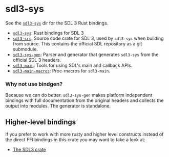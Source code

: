 # sdl3-sys

See the [`sdl3-sys`](sdl3-sys) dir for the SDL 3 Rust bindings.

- [`sdl3-sys`](sdl3-sys): Rust bindings for SDL 3
- [`sdl3-src`](sdl3-src): Source code crate for SDL 3, used by `sdl3-sys` when building from source.
  This contains the official SDL repository as a git submodule.
- [`sdl3-sys-gen`](sdl3-sys-gen): Parser and generator that generates `sdl3-sys` from the official SDL 3 headers.
- [`sdl3-main`](sdl3-main): Tools for using SDL's main and callback APIs.
- [`sdl3-main-macros`](sdl3-main-macros): Proc-macros for `sdl3-main`.

### Why not use bindgen?

Because we can do better. `sdl3-sys-gen` makes platform independent bindings with full documentation
from the original headers and collects the output into modules. The generator is standalone.

## Higher-level bindings

If you prefer to work with more rusty and higher level constructs instead of the direct FFI bindings
in this crate you may want to take a look at:

* [The SDL3 crate](https://crates.io/crates/sdl3)
